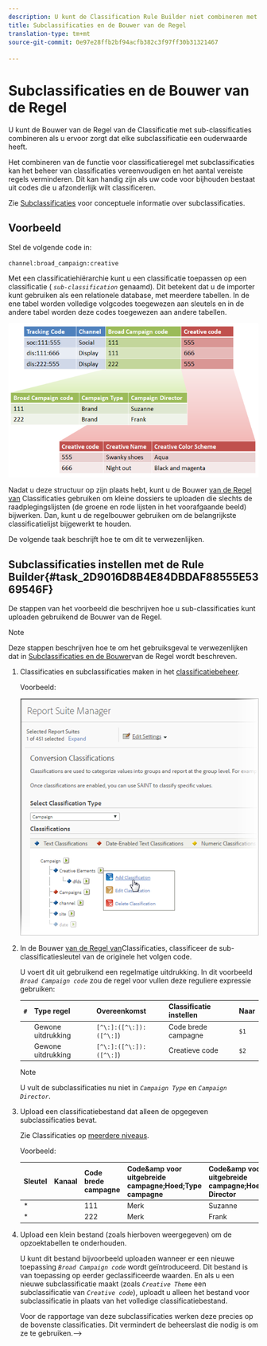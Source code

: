 ```yaml
---
description: U kunt de Classification Rule Builder niet combineren met subclassificaties.
title: Subclassificaties en de Bouwer van de Regel
translation-type: tm+mt
source-git-commit: 0e97e28ffb2bf94acfb382c3f97ff30b31321467

---
```



# Subclassificaties en de Bouwer van de Regel

U kunt de Bouwer van de Regel van de Classificatie met sub-classificaties combineren als u ervoor zorgt dat elke subclassificatie een ouderwaarde heeft.

Het combineren van de functie voor classificatieregel met subclassificaties kan het beheer van classificaties vereenvoudigen en het aantal vereiste regels verminderen. Dit kan handig zijn als uw code voor bijhouden bestaat uit codes die u afzonderlijk wilt classificeren.

Zie [Subclassificaties](/help/components/c-classifications2/c-sub-classifications.md) voor conceptuele informatie over subclassificaties.

## Voorbeeld

Stel de volgende code in:

`channel:broad_campaign:creative`

Met een classificatiehiërarchie kunt u een classificatie toepassen op een classificatie ( *`sub-classification`* genaamd). Dit betekent dat u de importer kunt gebruiken als een relationele database, met meerdere tabellen. In de ene tabel worden volledige volgcodes toegewezen aan sleutels en in de andere tabel worden deze codes toegewezen aan andere tabellen.

![](assets/sub_class_table.png)

Nadat u deze structuur op zijn plaats hebt, kunt u de Bouwer [van de Regel van](/help/components/c-classifications2/crb/classification-rule-builder.md) Classificaties gebruiken om kleine dossiers te uploaden die slechts de raadplegingslijsten (de groene en rode lijsten in het voorafgaande beeld) bijwerken. Dan, kunt u de regelbouwer gebruiken om de belangrijkste classificatielijst bijgewerkt te houden.

De volgende taak beschrijft hoe te om dit te verwezenlijken.

## Subclassificaties instellen met de Rule Builder{#task_2D9016D8B4E84DBDAF88555E5369546F}

De stappen van het voorbeeld die beschrijven hoe u sub-classificaties kunt uploaden gebruikend de Bouwer van de Regel.

>[!NOTE]
>
>Deze stappen beschrijven hoe te om het gebruiksgeval te verwezenlijken dat in [Subclassificaties en de Bouwer](/help/components/c-classifications2/crb/sub-classification-rule-builder.md)van de Regel wordt beschreven.

1. Classificaties en subclassificaties maken in het [classificatiebeheer](https://marketing.adobe.com/resources/help/en_US/reference/classifications.html).

   Voorbeeld:

   ![Stapinfo](assets/sub_class_create.png)

1. In de Bouwer [van de Regel van](/help/components/c-classifications2/crb/classification-rule-builder.md)Classificaties, classificeer de sub-classificatiesleutel van de originele het volgen code.

   U voert dit uit gebruikend een regelmatige uitdrukking. In dit voorbeeld *`Broad Campaign code`* zou de regel voor vullen deze reguliere expressie gebruiken:

   | `#` | Type regel | Overeenkomst | Classificatie instellen | Naar |
   |---|---|---|---|---|
   |  | Gewone uitdrukking | `[^\:]:([^\:]):([^\:]`) | Code brede campagne | `$1` |
   |  | Gewone uitdrukking | `[^\:]:([^\:]):([^\:]`) | Creatieve code | `$2` |

   >[!NOTE]
   >
   >U vult de subclassificaties nu niet in *`Campaign Type`* en *`Campaign Director`*.

1. Upload een classificatiebestand dat alleen de opgegeven subclassificaties bevat.

   Zie Classificaties op [meerdere niveaus](/help/components/c-classifications2/c-sub-classifications.md).

   Voorbeeld:

   | Sleutel | Kanaal | Code brede campagne | Code&amp;amp voor uitgebreide campagne;Hoed;Type campagne | Code&amp;amp voor uitgebreide campagne;Hoed;Campagne Director | ... |
   |---|---|---|---|---|---|
   | * |  | 111 | Merk | Suzanne |  |
   | * |  | 222 | Merk | Frank |  |

1. Upload een klein bestand (zoals hierboven weergegeven) om de opzoektabellen te onderhouden.

   U kunt dit bestand bijvoorbeeld uploaden wanneer er een nieuwe toepassing *`Broad Campaign code`* wordt geïntroduceerd. Dit bestand is van toepassing op eerder geclassificeerde waarden. En als u een nieuwe subclassificatie maakt (zoals *`Creative Theme`* een subclassificatie van *`Creative code`*), uploadt u alleen het bestand voor subclassificatie in plaats van het volledige classificatiebestand.

   Voor de rapportage van deze subclassificaties werken deze precies op de bovenste classificaties. Dit vermindert de beheerslast die nodig is om ze te gebruiken.-->
